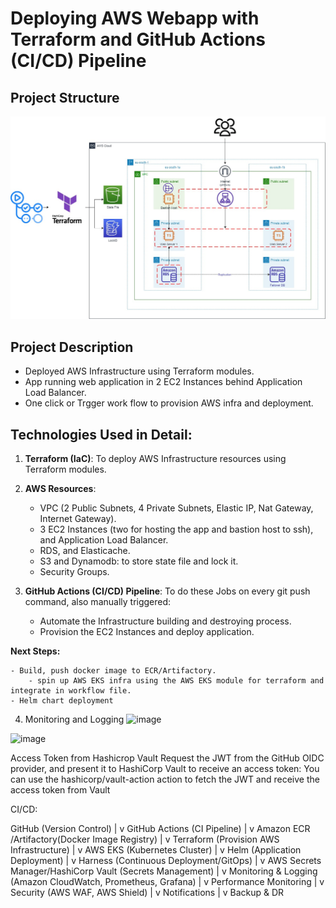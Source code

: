 # Deploying AWS Webapp with Terraform and GitHub Actions (CI/CD) Pipeline

## Project Structure
![Infrastructure](./assests/AWS-Three-Tier-Architecture.jpg)

## Project Description

- Deployed AWS Infrastructure using Terraform modules.
 - App running web application in 2 EC2 Instances behind Application Load Balancer.
 - One click or Trgger work flow to provision AWS infra and deployment.


## Technologies Used in Detail: 
1. **Terraform (IaC)**: To deploy AWS Infrastructure resources using Terraform modules.
2. **AWS Resources**:
	- VPC (2 Public Subnets, 4 Private Subnets, Elastic IP, Nat Gateway, Internet Gateway).
	- 3 EC2 Instances (two for hosting the app and bastion host to ssh), and Application Load Balancer.
	- RDS, and Elasticache.
	- S3 and Dynamodb: to store state file and lock it.
	- Security Groups.

3. **GitHub Actions (CI/CD) Pipeline**: To do these Jobs on every git push command, also manually triggered:
	- Automate the Infrastructure building and destroying process.
	- Provision the EC2 Instances and deploy application.

**Next Steps:**

	- Build, push docker image to ECR/Artifactory.
        - spin up AWS EKS infra using the AWS EKS module for terraform and integrate in workflow file.
	- Helm chart deployment
4.  Monitoring and Logging
![image](https://github.com/AkshaySoooryavanshi/Wed-TerraRepo/assets/96631562/107f8de2-115e-4590-b130-6c09b37880ce)

![image](https://github.com/AkshaySoooryavanshi/Wed-TerraRepo/assets/96631562/ef1d1ecc-7394-40f2-b896-bbd8d31500d0)






Access Token from Hashicrop Vault
Request the JWT from the GitHub OIDC provider, and present it to HashiCorp Vault to receive an access token:
You can use the hashicorp/vault-action action to fetch the JWT and receive the access token from Vault

CI/CD:

GitHub (Version Control) 
    |
    v
GitHub Actions (CI Pipeline)
    |
    v
Amazon ECR /Artifactory(Docker Image Registry)
    |
    v
Terraform (Provision AWS Infrastructure)
    |
    v
AWS EKS (Kubernetes Cluster)
    |
    v
Helm (Application Deployment)
    |
    v
Harness (Continuous Deployment/GitOps)
    |
    v
AWS Secrets Manager/HashiCorp Vault (Secrets Management)
    |
    v
Monitoring & Logging (Amazon CloudWatch, Prometheus, Grafana)
    |
    v
Performance Monitoring 
    |
    v
Security (AWS WAF, AWS Shield)
    |
    v
Notifications 
    |
    v
Backup & DR 



